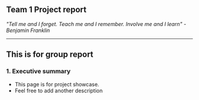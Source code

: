 ## Team 1 Project report 

_"Tell me and I forget. Teach me and I remember. Involve me and I learn" - Benjamin Franklin_

- - -

## This is for group report 
### 1. Executive summary
* This page is for project showcase.
* Feel free to add another description
